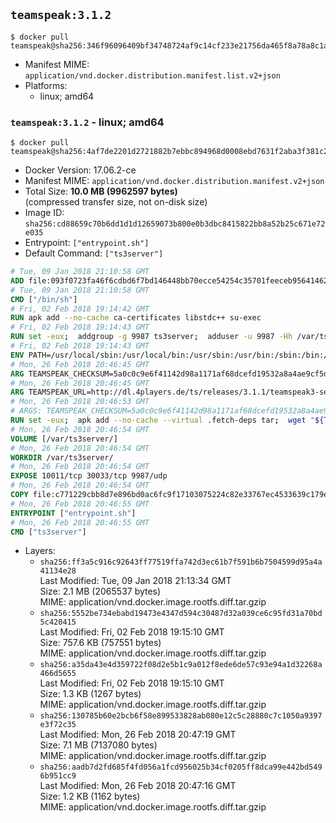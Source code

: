## `teamspeak:3.1.2`

```console
$ docker pull teamspeak@sha256:346f96096409bf34748724af9c14cf233e21756da465f8a78a8c1a156705954f
```

-	Manifest MIME: `application/vnd.docker.distribution.manifest.list.v2+json`
-	Platforms:
	-	linux; amd64

### `teamspeak:3.1.2` - linux; amd64

```console
$ docker pull teamspeak@sha256:4af7de2201d2721882b7ebbc894968d0008ebd7631f2aba3f381c2b97cd463c5
```

-	Docker Version: 17.06.2-ce
-	Manifest MIME: `application/vnd.docker.distribution.manifest.v2+json`
-	Total Size: **10.0 MB (9962597 bytes)**  
	(compressed transfer size, not on-disk size)
-	Image ID: `sha256:cd88659c70b6dd1d1d12659073b800e0b3dbc8415822bb8a52b25c671e72e035`
-	Entrypoint: `["entrypoint.sh"]`
-	Default Command: `["ts3server"]`

```dockerfile
# Tue, 09 Jan 2018 21:10:58 GMT
ADD file:093f0723fa46f6cdbd6f7bd146448bb70ecce54254c35701feeceb956414622f in / 
# Tue, 09 Jan 2018 21:10:58 GMT
CMD ["/bin/sh"]
# Fri, 02 Feb 2018 19:14:42 GMT
RUN apk add --no-cache ca-certificates libstdc++ su-exec
# Fri, 02 Feb 2018 19:14:43 GMT
RUN set -eux;  addgroup -g 9987 ts3server;  adduser -u 9987 -Hh /var/ts3server -G ts3server -s /sbin/nologin -D ts3server;  mkdir -p /var/ts3server /var/run/ts3server;  chown ts3server:ts3server /var/ts3server /var/run/ts3server;  chmod 777 /var/ts3server /var/run/ts3server
# Fri, 02 Feb 2018 19:14:43 GMT
ENV PATH=/usr/local/sbin:/usr/local/bin:/usr/sbin:/usr/bin:/sbin:/bin:/opt/ts3server
# Mon, 26 Feb 2018 20:46:45 GMT
ARG TEAMSPEAK_CHECKSUM=5a0c0c9e6f41142d98a1171af68dcefd19532a8a4ae9cf5d1e2c424a554f7ea9
# Mon, 26 Feb 2018 20:46:45 GMT
ARG TEAMSPEAK_URL=http://dl.4players.de/ts/releases/3.1.1/teamspeak3-server_linux_alpine-3.1.1.tar.bz2
# Mon, 26 Feb 2018 20:46:53 GMT
# ARGS: TEAMSPEAK_CHECKSUM=5a0c0c9e6f41142d98a1171af68dcefd19532a8a4ae9cf5d1e2c424a554f7ea9 TEAMSPEAK_URL=http://dl.4players.de/ts/releases/3.1.1/teamspeak3-server_linux_alpine-3.1.1.tar.bz2
RUN set -eux;  apk add --no-cache --virtual .fetch-deps tar;  wget "${TEAMSPEAK_URL}" -O server.tar.bz2;  echo "${TEAMSPEAK_CHECKSUM} *server.tar.bz2" | sha256sum -c -;  mkdir -p /opt/ts3server;  tar -xf server.tar.bz2 --strip-components=1 -C /opt/ts3server;  rm server.tar.bz2;  apk del .fetch-deps;  mv /opt/ts3server/*.so /opt/ts3server/redist/* /usr/local/lib;  ldconfig /usr/local/lib;  chown -R ts3server:ts3server /opt/ts3server
# Mon, 26 Feb 2018 20:46:54 GMT
VOLUME [/var/ts3server/]
# Mon, 26 Feb 2018 20:46:54 GMT
WORKDIR /var/ts3server/
# Mon, 26 Feb 2018 20:46:54 GMT
EXPOSE 10011/tcp 30033/tcp 9987/udp
# Mon, 26 Feb 2018 20:46:54 GMT
COPY file:c771229cbb8d7e896bd0ac6fc9f17103075224c82e33767ec4533639c179eb28 in /opt/ts3server 
# Mon, 26 Feb 2018 20:46:55 GMT
ENTRYPOINT ["entrypoint.sh"]
# Mon, 26 Feb 2018 20:46:55 GMT
CMD ["ts3server"]
```

-	Layers:
	-	`sha256:ff3a5c916c92643ff77519ffa742d3ec61b7f591b6b7504599d95a4a41134e28`  
		Last Modified: Tue, 09 Jan 2018 21:13:34 GMT  
		Size: 2.1 MB (2065537 bytes)  
		MIME: application/vnd.docker.image.rootfs.diff.tar.gzip
	-	`sha256:5552be734ebabd19473e4347d594c30487d32a039ce6c95fd31a70bd5c420415`  
		Last Modified: Fri, 02 Feb 2018 19:15:10 GMT  
		Size: 757.6 KB (757551 bytes)  
		MIME: application/vnd.docker.image.rootfs.diff.tar.gzip
	-	`sha256:a35da43e4d359722f08d2e5b1c9a012f8ede6de57c93e94a1d32268a466d5655`  
		Last Modified: Fri, 02 Feb 2018 19:15:10 GMT  
		Size: 1.3 KB (1267 bytes)  
		MIME: application/vnd.docker.image.rootfs.diff.tar.gzip
	-	`sha256:130785b60e2bcb6f58e899533828ab080e12c5c28880c7c1050a9397e3f72c35`  
		Last Modified: Mon, 26 Feb 2018 20:47:19 GMT  
		Size: 7.1 MB (7137080 bytes)  
		MIME: application/vnd.docker.image.rootfs.diff.tar.gzip
	-	`sha256:aadb7d2fd685f4fd056a1fcd956025b34cf0205ff8dca99e442bd5496b951cc9`  
		Last Modified: Mon, 26 Feb 2018 20:47:16 GMT  
		Size: 1.2 KB (1162 bytes)  
		MIME: application/vnd.docker.image.rootfs.diff.tar.gzip
